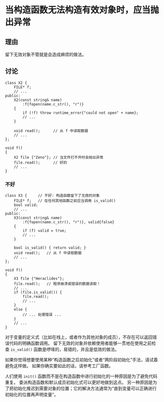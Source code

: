 <h1>当构造函数无法构造有效对象时，应当抛出异常</h1>

<h2>理由</h2>
留下无效对象不管就是会造成麻烦的做法。

<h2>讨论</h2>

    class X2 {
        FILE* f;
        // ...
    public:
        X2(const string& name)
            :f{fopen(name.c_str(), "r")}
        {
            if (!f) throw runtime_error{"could not open" + name};
            // ...
        }

        void read();      // 从 f 中读取数据
        // ...
    };

    void f()
    {
        X2 file {"Zeno"}; // 当文件打不开时会抛出异常
        file.read();      // 好的
        // ...
    }

<h3>不好</h3>

    class X3 {     // 不好: 构造函数留下了无效的对象
        FILE* f;   // 在任何其他函数之前应当调用 is_valid()
        bool valid;
        // ...
    public:
        X3(const string& name)
            :f{fopen(name.c_str(), "r")}, valid{false}
        {
            if (f) valid = true;
            // ...
        }

        bool is_valid() { return valid; }
        void read();   // 从 f 中读取数据
        // ...
    };

    void f()
    {
        X3 file {"Heraclides"};
        file.read();   // 程序崩溃或错误的数据读取！
        // ...
        if (file.is_valid()) {
            file.read();
            // ...
        }
        else {
            // ... 处理错误 ...
        }
        // ...
    }

对于变量的定义式（比如在栈上，或者作为其他对象的成员），不存在可以返回错误代码的明确函数调用。 留下无效的对象并依赖使用者能够一贯地在使用之前检查 `is_valid()` 函数是啰嗦的，易错的，并且是低效的做法。

如果你觉得想要使用某种“构造函数之后初始化”或者“两阶段初始化”手法，请试着避免这样做。 如果你确实要如此的话，请参考工厂函数。

人们使用 `init()` 函数而不是在构造函数中进行初始化的一种原因是为了避免代码重复。 委派构造函数和默认成员初始化式可以更好地做到这点。 另一种原因是为了把初始化推迟到需要对象的位置；它的解决方法通常为“直到变量可以正确进行初始化的位置再声明变量”。
